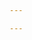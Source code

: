 ```yaml
---

---
```


<!-- Read this text, but delete it, before posting an issue:

DO NOT LINK TO PIRATED CONTENT. “Abandonware” is also pirated content.
DO NOT ASK ABOUT HOW TO OBTAIN PIRATED CONTENT.
DO NOT TALK ABOUT USING PIRATED CONTENT.
YOU *WILL* BE BANNED IF YOU IGNORE THIS WARNING.

Also, please bear in mind that there are infinitely many apps that do not work in touchHLE right now, so please don't open issues about apps that aren't in the supported list, unless you've got it partially working (e.g. loaded up to the menu but the main game doesn't work). The fact that an app's splash screen (Default.png) shows up doesn't mean it's partially working.

-->
